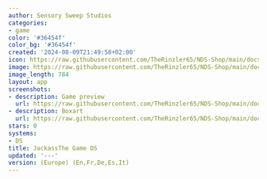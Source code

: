 ```yaml
---
author: Sensory Sweep Studios
categories:
- game
color: '#36454f'
color_bg: '#36454f'
created: '2024-08-09T21:49:58+02:00'
icon: https://raw.githubusercontent.com/TheRinzler65/NDS-Shop/main/docs/assets/images/icons/jackassthegameds.png
image: https://raw.githubusercontent.com/TheRinzler65/NDS-Shop/main/docs/assets/images/icons/jackassthegameds.png
image_length: 784
layout: app
screenshots:
- description: Game preview
  url: https://raw.githubusercontent.com/TheRinzler65/NDS-Shop/main/docs/assets/images/screenshots/jackassthegameds/jackassthegameds.png
- description: Boxart
  url: https://raw.githubusercontent.com/TheRinzler65/NDS-Shop/main/docs/assets/images/boxart/JackassThe%20Game%20DS%20(Europe)%20(En%2CFr%2CDe%2CEs%2CIt).nds.png
stars: 0
systems:
- DS
title: JackassThe Game DS
updated: '---'
version: (Europe) (En,Fr,De,Es,It)
---
```

